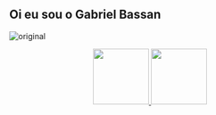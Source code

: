 ## Oi eu sou o Gabriel Bassan
![original](https://user-images.githubusercontent.com/102334775/179805350-33abe357-3e86-4ae2-9457-189a61037a5b.gif)
<div align="center">
  <a href="https://github.com/rafaballerini">
  <img height="100em" src="https://github-readme-stats.vercel.app/api?username=gbassan09&show_icons=true&theme=dark&include_all_commits=true&count_private=true"/>
  <img height="100em" src="https://github-readme-stats.vercel.app/api/top-langs/?username=gbassan09&layout=compact&langs_count=7&theme=dark"/>
</div>

